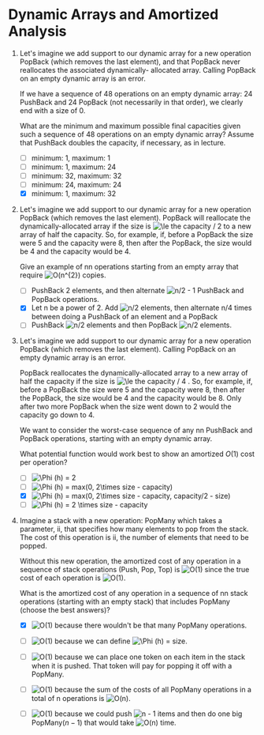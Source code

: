 
# Dynamic Arrays and Amortized Analysis

1. Let's imagine we add support to our dynamic array for a new operation PopBack (which        removes the last element), and that PopBack never reallocates the associated dynamically-    allocated array. Calling PopBack on an empty dynamic array is an error.

    If we have a sequence of 48 operations on an empty dynamic array: 24 PushBack and 24 PopBack (not necessarily in that order), we clearly end with a size of 0.  
    
    What are the minimum and maximum possible final capacities given such a sequence of 48 operations on an empty dynamic array? Assume that PushBack doubles the capacity, if necessary, as in lecture.
    - [ ] minimum: 1, maximum: 1
    - [ ] minimum: 1, maximum: 24
    - [ ] minimum: 32, maximum: 32
    - [ ] minimum: 24, maximum: 24
    - [x] minimum: 1, maximum: 32

3. Let's imagine we add support to our dynamic array for a new operation PopBack (which removes the last element). PopBack will reallocate the dynamically-allocated array if the size is ![\le](https://render.githubusercontent.com/render/math?math=%5Cle) the capacity / 2 to a new array of half the capacity. So, for example, if, before a PopBack the size were 5 and the capacity were 8, then after the PopBack, the size would be 4 and the capacity would be 4.

    Give an example of nn operations starting from an empty array that require ![O(n^{2})](https://render.githubusercontent.com/render/math?math=O(n%5E%7B2%7D)) copies.
    - [ ] PushBack 2 elements, and then alternate ![n/2 - 1](https://render.githubusercontent.com/render/math?math=n%2F2%20-%201) PushBack and PopBack operations.
    - [x] Let n be a power of 2. Add ![n/2](https://render.githubusercontent.com/render/math?math=n%2F2%20) elements, then alternate n/4 times between doing a PushBack of an element and a PopBack
    - [ ] PushBack ![n/2](https://render.githubusercontent.com/render/math?math=n%2F2%20) elements and then PopBack ![n/2](https://render.githubusercontent.com/render/math?math=n%2F2%20) elements.

3. Let's imagine we add support to our dynamic array for a new operation PopBack (which removes the last element). Calling PopBack on an empty dynamic array is an error.

    PopBack reallocates the dynamically-allocated array to a new array of half the capacity if the size is ![\le](https://render.githubusercontent.com/render/math?math=%5Cle) the capacity / 4 . So, for example, if, before a PopBack the size were 5 and the capacity were 8, then after the PopBack, the size would be 4 and the capacity would be 8. Only after two more PopBack when the size went down to 2 would the capacity go down to 4.

    We want to consider the worst-case sequence of any nn PushBack and PopBack operations, starting with an empty dynamic array.

    What potential function would work best to show an amortized $O(1)$ cost per operation?
    - [ ] ![\Phi (h) = 2](https://render.githubusercontent.com/render/math?math=%5CPhi%20(h)%20%3D%202)
    - [ ] ![\Phi (h) = max(0, 2\times size - capacity)](https://render.githubusercontent.com/render/math?math=%5CPhi%20(h)%20%3D%20max(0%2C%202%5Ctimes%20size%20-%20capacity))
    - [x] ![\Phi (h) = max(0, 2\times size - capacity, capacity/2 -  size)](https://render.githubusercontent.com/render/math?math=%5CPhi%20(h)%20%3D%20max(0%2C%202%5Ctimes%20size%20-%20capacity%2C%20capacity%2F2%20-%20%20size))
    - [ ] ![\Phi (h) = 2 \times size - capacity](https://render.githubusercontent.com/render/math?math=%5CPhi%20(h)%20%3D%202%20%5Ctimes%20size%20-%20capacity)

4. Imagine a stack with a new operation: PopMany which takes a parameter,  ii, that specifies how many elements to pop from the stack. The cost of this operation is  ii, the number of elements that need to be popped.

    Without this new operation, the amortized cost of any operation in a sequence of stack operations (Push, Pop, Top) is  ![O(1)](https://render.githubusercontent.com/render/math?math=O(1)) since the true cost of each operation is ![O(1)](https://render.githubusercontent.com/render/math?math=O(1)).

    What is the amortized cost of any operation in a sequence of  nn  stack operations (starting with an empty stack) that includes PopMany (choose the best answers)?
    - [x]  ![O(1)](https://render.githubusercontent.com/render/math?math=O(1)) because there wouldn't be that many PopMany operations.
    - [ ]  ![O(1)](https://render.githubusercontent.com/render/math?math=O(1)) because we can define ![\Phi (h) = size](https://render.githubusercontent.com/render/math?math=%5CPhi%20(h)%20%3D%20size).
    - [ ]  ![O(1)](https://render.githubusercontent.com/render/math?math=O(1))  because we can place one token on each item in the stack when it is pushed.  That token will pay for popping it off with a PopMany.
    - [ ]  ![O(1)](https://render.githubusercontent.com/render/math?math=O(1))  because the sum of the costs of all PopMany operations in a total of n operations is ![O(n)](https://render.githubusercontent.com/render/math?math=O(n)).
    - [ ]  ![O(1)](https://render.githubusercontent.com/render/math?math=O(1)) because we could push ![n - 1](https://render.githubusercontent.com/render/math?math=n%20-%201) items and then do one big PopMany($n-1$) that would take ![O(n)](https://render.githubusercontent.com/render/math?math=O(n)) time.


